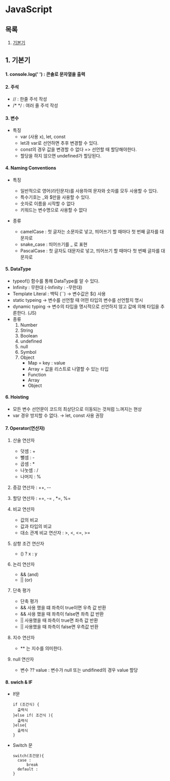 # JavaScript 

## 목록
1. [기본기](#1-consolelog)




## 1. 기본기

#### 1. console.log(' ') : 콘솔로 문자열을 출력   

#### 2. 주석 
- // : 한줄 주석 작성   
- /* */ : 여러 줄 주석 작성

#### 3. 변수
- 특징
   - var (사용 x), let, const
   - let과 var로 선언하면 추후 변경할 수 있다.
   - const의 경우 값을 변경할 수 없다 => 선언할 때 할당해야한다.
   - 할당을 하지 않으면 undefined가 할당된다.   

#### 4. Naming Conventions
- 특징
  - 일반적으로 영어(라틴문자)를 사용하여 문자와 숫자를 모두 사용할 수 있다.
  - 특수기호는 _와 $만을 사용할 수 있다.
  - 숫자로 이름을 시작할 수 없다 
  - 키워드는 변수명으로 사용할 수 없다   

- 종류
     - camelCase : 첫 글자는 소문자로 넣고, 띄어쓰기 할 때마다 첫 번째 글자를 대문자로
     - snake_case : 띄어쓰기를 _ 로 표현
     - PascalCase : 첫 글자도 대문자로 넣고, 띄어쓰기 할 때마다 첫 번째 글자를 대문자로

#### 5. DataType 
- typeof() 함수를 통해 DataType를 알 수 있다.
- Infinity : 무한대 (-Infinity : -무한대)
- Template Literal : 백틱 (``) &rarr; 변수값은 $() 사용
- static typeing -> 변수를 선언할 때 어떤 타입의 변수를 선언할지 명시
- dynamic typing -> 변수의 타입을 명시적으로 선언하지 않고 값에 의해 타입을 추론한다. (JS)
- 종류
  1) Number
  2) String
  3) Boolean
  4) undefined
  5) null
  6) Symbol
  7) Object
     - Map = key : value 
     - Array = 값을 리스트로 나열할 수 있는 타입
     - Function
     - Array
     - Object

#### 6. Hoisting
- 모든 변수 선언문이 코드의 최상단으로 이동되는 것처럼 느껴지는 현상
- var 경우 방지할 수 없다. &rarr; let, const 사용 권장

#### 7. Operator(연산자)
1. 산술 연산자
   - 덧셈 : +
   - 뺄셈 : -
   - 곱셈 : *
   - 나눗셈 : /
   - 나머지 : %   


2. 증감 연산자 : ++,  --   


3. 할당 연산자 : +=, -= , *=, %=   


4. 비교 연산자 
   - 값의 비교
   - 값과 타입의 비교
   - 대소 관계 비교 연산자 : >, <, <=, >=
   

5. 삼항 조건 연산자 
   - () ? x : y
   

6. 논리 연산자
   - && (and)
   - || (or)


7. 단축 평가
   * 단축 평가
   *  && 사용 했을 떄 좌측이 true이면 우측 값 반환
   *  && 사용 했을 때 좌측이 false면 좌측 값 반환
   *  || 사용했을 때 좌측이 true면 좌측 값 반환
   *  || 사용했을 때 좌측이 false면 우측값 반환


8. 지수 연산자
    - ** 는 지수를 의미한다.


9. null 연산자
   - 변수 ?? value : 변수가 null 또는 undifined의 경우 value 할당



#### 8. swich & IF
- If문 
  ```
  if (조건식) { 
    출력식 
  }else if( 조건식 ){
    출력식
  }else{
    출력식
  }
  ```

- Switch 문 
  ```
  switch(조건문){
    case :
        break
    default :
  }
  ```
